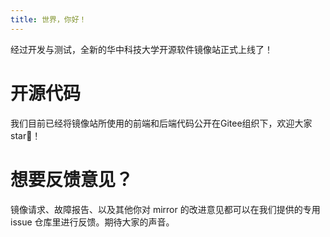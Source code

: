 ```yaml
---
title: 世界，你好！
---
```


经过开发与测试，全新的华中科技大学开源软件镜像站正式上线了！

# 开源代码
我们目前已经将镜像站所使用的前端和后端代码公开在Gitee组织下，欢迎大家 star🌟！

# 想要反馈意见？
镜像请求、故障报告、以及其他你对 mirror 的改进意见都可以在我们提供的专用 issue 仓库里进行反馈。期待大家的声音。
